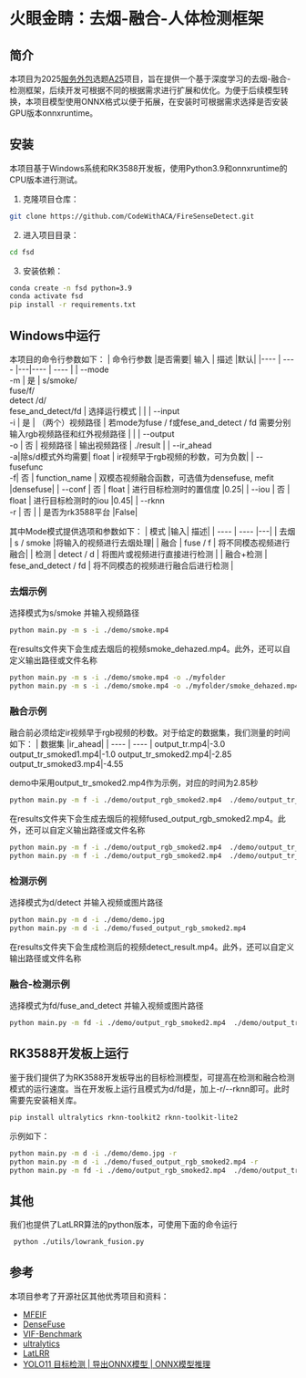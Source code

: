 # 火眼金睛：去烟-融合-人体检测框架

## 简介
本项目为2025[服务外包](http://www.fwwb.org.cn/)选题[A25](http://www.fwwb.org.cn/topic/show/55e695a5-0aa6-41dc-8c95-19742cb68d05)项目，旨在提供一个基于深度学习的去烟-融合-检测框架，后续开发可根据不同的根据需求进行扩展和优化。为便于后续模型转换，本项目模型使用ONNX格式以便于拓展，在安装时可根据需求选择是否安装GPU版本onnxruntime。


## 安装
本项目基于Windows系统和RK3588开发板，使用Python3.9和onnxruntime的CPU版本进行测试。
1. 克隆项目仓库：
```bash
git clone https://github.com/CodeWithACA/FireSenseDetect.git
```
2. 进入项目目录：
```bash
cd fsd
```
3. 安装依赖：
```bash
conda create -n fsd python=3.9
conda activate fsd
pip install -r requirements.txt  
```

## Windows中运行


本项目的命令行参数如下：
| 命令行参数  |是否需要| 输入 | 描述 |默认|
|---- | ---- |---|---- | ---- |
| --mode<br>-m | 是 | s/smoke/<br>fuse/f/ <br>detect /d/<br>fese_and_detect/fd | 选择运行模式 | |
| --input<br>-i | 是 | （两个）视频路径 | 若mode为fuse / f或fese_and_detect / fd 需要分别输入rgb视频路径和红外视频路径 | |
| --output<br>-o | 否 | 视频路径 | 输出视频路径 | ./result |
| --ir_ahead<br>-a|除s/d模式外均需要| float | ir视频早于rgb视频的秒数，可为负数|
| --fusefunc<br>-f| 否 | function_name | 双模态视频融合函数，可选值为densefuse, mefit |densefuse|
| --conf | 否 | float | 进行目标检测时的置信度 |0.25|
| --iou | 否 | float | 进行目标检测时的iou |0.45|
| --rknn<br>-r | 否 |  | 是否为rk3588平台 |False|

其中Mode模式提供选项和参数如下：
| 模式  |输入| 描述|
| ---- | ---- |---|
| 去烟 |  s / smoke |将输入的视频进行去烟处理|
| 融合 | fuse / f | 将不同模态视频进行融合|
| 检测 | detect / d | 将图片或视频进行直接进行检测 |
| 融合+检测 | fese_and_detect / fd | 将不同模态的视频进行融合后进行检测 |

### 去烟示例
选择模式为s/smoke 并输入视频路径
```bash
python main.py -m s -i ./demo/smoke.mp4 
```
在results文件夹下会生成去烟后的视频smoke_dehazed.mp4。此外，还可以自定义输出路径或文件名称
```bash
python main.py -m s -i ./demo/smoke.mp4 -o ./myfolder 
python main.py -m s -i ./demo/smoke.mp4 -o ./myfolder/smoke_dehazed.mp4 
```
### 融合示例
融合前必须给定ir视频早于rgb视频的秒数。对于给定的数据集，我们测量的时间如下：
| 数据集  |ir_ahead|
| ---- | ---- |
output_tr.mp4|-3.0
output_tr_smoked1.mp4|-1.0
output_tr_smoked2.mp4|-2.85
output_tr_smoked3.mp4|-4.55

demo中采用output_tr_smoked2.mp4作为示例，对应的时间为2.85秒
```bash
python main.py -m f -i ./demo/output_rgb_smoked2.mp4  ./demo/output_tr_smoked2.mp4 -a -2.85
```
在results文件夹下会生成去烟后的视频fused_output_rgb_smoked2.mp4。此外，还可以自定义输出路径或文件名称
```bash
python main.py -m f -i ./demo/output_rgb_smoked2.mp4  ./demo/output_tr_smoked2.mp4 -a -2.85 -o myfold
python main.py -m f -i ./demo/output_rgb_smoked2.mp4  ./demo/output_tr_smoked2.mp4 -a -2.85 -o myfold/myfile.mp4
```

### 检测示例
选择模式为d/detect 并输入视频或图片路径
```bash
python main.py -m d -i ./demo/demo.jpg
python main.py -m d -i ./demo/fused_output_rgb_smoked2.mp4
```
在results文件夹下会生成检测后的视频detect_result.mp4。此外，还可以自定义输出路径或文件名称

### 融合-检测示例
选择模式为fd/fuse_and_detect 并输入视频或图片路径
```bash
python main.py -m fd -i ./demo/output_rgb_smoked2.mp4  ./demo/output_tr_smoked2.mp4 -a -2.85
```
## RK3588开发板上运行
鉴于我们提供了为RK3588开发板导出的目标检测模型，可提高在检测和融合检测模式的运行速度。当在开发板上运行且模式为d/fd是，加上-r/--rknn即可。此时需要先安装相关库。
```bash
pip install ultralytics rknn-toolkit2 rknn-toolkit-lite2
```
示例如下：
```bash
python main.py -m d -i ./demo/demo.jpg -r
python main.py -m d -i ./demo/fused_output_rgb_smoked2.mp4 -r
python main.py -m fd -i ./demo/output_rgb_smoked2.mp4  ./demo/output_tr_smoked2.mp4 -a -2.85 -r
```

## 其他
我们也提供了LatLRR算法的python版本，可使用下面的命令运行
```bash
 python ./utils/lowrank_fusion.py
 ```



## 参考
本项目参考了开源社区其他优秀项目和资料：
- [MFEIF](https://github.com/JinyuanLiu-CV/MFEIF)
- [DenseFuse](https://github.com/hli1221/densefuse-pytorch)
- [VIF-Benchmark](https://github.com/Linfeng-Tang/VIF-Benchmark)
- [ultralytics](https://github.com/ultralytics/ultralytics)
- [LatLRR](https://github.com/hli1221/imagefusion_Infrared_visible_latlrr)
- [YOLO11 目标检测 | 导出ONNX模型 | ONNX模型推理](https://blog.csdn.net/qq_41204464/article/details/142942825)